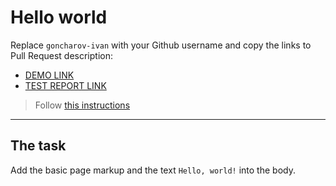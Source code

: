 # Hello world
Replace `goncharov-ivan` with your Github username and copy the links to Pull Request description:
- [DEMO LINK](https://github.com/goncharov-ivan/layout_hello-world)
- [TEST REPORT LINK](https://github.com/goncharov-ivan/layout_hello-world/report/html_report/)

> Follow [this instructions](https://mate-academy.github.io/layout_task-guideline/#how-to-solve-the-layout-tasks-on-github)
___

## The task 
Add the basic page markup and the text `Hello, world!` into the body.
